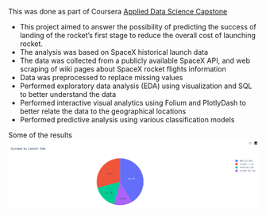 This was done as part of Coursera [Applied Data Science Capstone](https://www.coursera.org/learn/applied-data-science-capstone?specialization=ibm-data-science)

- This project aimed to answer the possibility of predicting the success of landing of the rocket’s first stage to reduce the overall cost of launching rocket.
- The analysis was based on SpaceX historical launch data
- The data was collected from a publicly available SpaceX API, and web scraping of wiki pages about SpaceX rocket flights information
- Data was preprocessed to replace missing values
- Performed exploratory data analysis (EDA) using visualization and SQL to better understand the data
- Performed interactive visual analytics using Folium and PlotlyDash to better relate the data to the geographical locations
- Performed predictive analysis using various classification models

Some of the results
![Interactive Dashboard1](https://github.com/Abddo9/Data-Science-Projects/blob/main/SpaceX-Project/Results/InteractiveDashboarding.png?raw=true)
